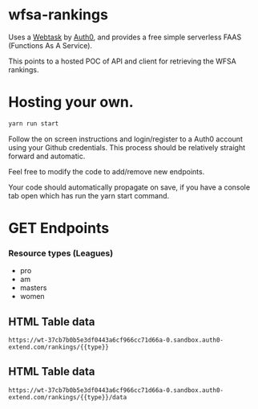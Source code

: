 # wfsa-rankings

Uses a [Webtask](https://webtask.io/) by [Auth0](https://auth0.com/), and provides a free simple serverless FAAS (Functions As A Service).

This points to a hosted POC of API and client for retrieving the WFSA rankings.

# Hosting your own.

```sh
yarn run start
```

Follow the on screen instructions and login/register to a Auth0 account using your Github credentials. This process should be relatively straight forward and automatic.

Feel free to modify the code to add/remove new endpoints.

Your code should automatically propagate on save, if you have a console tab open which has run the yarn start command.

# GET Endpoints

### Resource types (Leagues)

- pro
- am
- masters
- women

## HTML Table data

`https://wt-37cb7b0b5e3df0443a6cf966cc71d66a-0.sandbox.auth0-extend.com/rankings/{{type}}`

## HTML Table data

`https://wt-37cb7b0b5e3df0443a6cf966cc71d66a-0.sandbox.auth0-extend.com/rankings/{{type}}/data`
